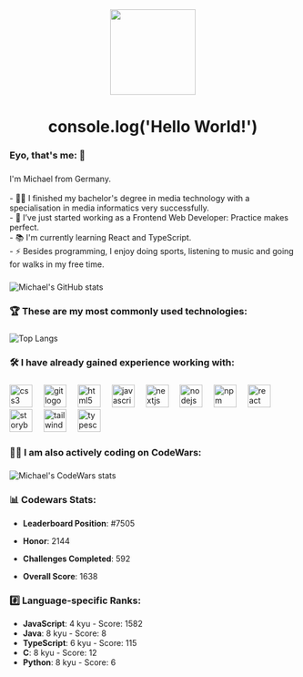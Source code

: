 <div align="center">
  <img height="150" src="https://media.giphy.com/media/v1.Y2lkPTc5MGI3NjExNjM5aHBnencyZzQ3a3gxNXV5a2tyOTBlY3ozZHRucTZvM3A4ZjJpbyZlcD12MV9pbnRlcm5hbF9naWZfYnlfaWQmY3Q9cw/j1soPQE95y0eXhMwKT/giphy.gif"  />
</div>

###

<h1 align="center">console.log('Hello World!')</h1>

###

<h3 align="left"> Eyo, that's me:  👋</h3>

###

<p align="left">I'm Michael from Germany. <br><br>- 👩‍💻 I finished my bachelor's degree in media technology with a specialisation in media informatics very successfully. <br>- 🔭 I’ve just started working as a Frontend Web Developer: Practice makes perfect.<br>- 📚 I'm currently learning React and TypeScript.<br>- ⚡ Besides programming, I enjoy doing sports, listening to music and going for walks in my free time.</p>

###

![Michael's GitHub stats](https://github-readme-stats.vercel.app/api?username=StackOverflowIsBetterThanAnyAI&show=reviews&show_icons=true&include_all_commits=true)

###

<h3 align="left">🏆 These are my most commonly used technologies:</h3>

###

![Top Langs](https://github-readme-stats.vercel.app/api/top-langs/?username=StackOverflowIsBetterThanAnyAI&layout=compact)

###

<h3 align="left">🛠 I have already gained experience working with:</h3>

###

<div align="left">
  <img src="https://cdn.jsdelivr.net/gh/devicons/devicon/icons/css3/css3-original.svg" height="40" alt="css3 logo"  />
  <img width="12" />
  <img src="https://cdn.jsdelivr.net/gh/devicons/devicon/icons/git/git-original.svg" height="40" alt="git logo"  />
  <img width="12" />
  <img src="https://cdn.jsdelivr.net/gh/devicons/devicon/icons/html5/html5-original.svg" height="40" alt="html5 logo"  />
  <img width="12" />
  <img src="https://cdn.jsdelivr.net/gh/devicons/devicon/icons/javascript/javascript-original.svg" height="40" alt="javascript logo"  />
  <img width="12" />
  <img src="https://cdn.jsdelivr.net/gh/devicons/devicon/icons/nextjs/nextjs-original.svg" height="40" alt="nextjs logo"  />
  <img width="12" />
  <img src="https://cdn.jsdelivr.net/gh/devicons/devicon/icons/nodejs/nodejs-original.svg" height="40" alt="nodejs logo"  />
  <img width="12" />
  <img src="https://cdn.jsdelivr.net/gh/devicons/devicon/icons/npm/npm-original-wordmark.svg" height="40" alt="npm logo"  />
  <img width="12" />
  <img src="https://cdn.jsdelivr.net/gh/devicons/devicon/icons/react/react-original.svg" height="40" alt="react logo"  />
  <img width="12" />
  <img src="https://cdn.jsdelivr.net/gh/devicons/devicon/icons/storybook/storybook-original.svg" height="40" alt="storybook logo"  />
  <img width="12" />
  <img src="https://cdn.jsdelivr.net/gh/devicons/devicon/icons/tailwindcss/tailwindcss-original.svg" height="40" alt="tailwindcss logo"  />
  <img width="12" />
  <img src="https://cdn.jsdelivr.net/gh/devicons/devicon/icons/typescript/typescript-original.svg" height="40" alt="typescript logo"  />
</div>

###

<h3 align="left">👨‍💻 I am also actively coding on CodeWars:</h3>

###

![Michael's CodeWars stats](https://www.codewars.com/users/muenzi01/badges/large)

<h3 align="left">📊 Codewars Stats:</h3>

-   **Leaderboard Position**: #7505 <!-- CODEWARS_LEADERBOARD -->

-   **Honor**: 2144 <!-- CODEWARS_HONOR -->

-   **Challenges Completed**: 592 <!-- CODEWARS_COMPLETED -->

-   **Overall Score**: 1638 <!-- CODEWARS_OVERALL_SCORE -->

<h3 align="left">#️⃣ Language-specific Ranks:</h3>

<!-- CODEWARS_LANGUAGE_RANKS -->

* **JavaScript**: 4 kyu - Score: 1582
* **Java**: 8 kyu - Score: 8
* **TypeScript**: 6 kyu - Score: 115
* **C**: 8 kyu - Score: 12
* **Python**: 8 kyu - Score: 6

